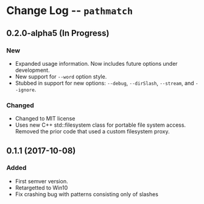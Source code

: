 Change Log -- `pathmatch`
================================================================================

0.2.0-alpha5  (In Progress)
--------------------------------------------------------------------------------
### New
  - Expanded usage information. Now includes future options under development.
  - New support for `--word` option style.
  - Stubbed in support for new options: `--debug`, `--dirSlash`, `--stream`, and
    `--ignore`.

### Changed
  - Changed to MIT license
  - Uses new C++ std::filesystem class for portable file system access. Removed
    the prior code that used a custom filesystem proxy.


0.1.1 (2017-10-08)
--------------------------------------------------------------------------------
### Added
  - First semver version.
  - Retargetted to Win10
  - Fix crashing bug with patterns consisting only of slashes

